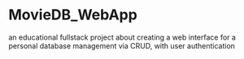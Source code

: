 # MovieDB_WebApp
an educational fullstack project about creating a web interface for a personal database management via CRUD, with user authentication
